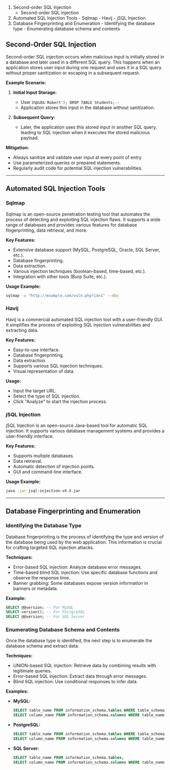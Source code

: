    1. Second-order SQL Injection
	   - Second-order SQL injection
   1. Automated SQL Injection Tools
     - Sqlmap
     - Havij
     - jSQL Injection
   2. Database Fingerprinting and Enumeration
     - Identifying the database type
     - Enumerating database schema and contents

## Second-Order SQL Injection

Second-order SQL injection occurs when malicious input is initially stored in a database and later used in a different SQL query. This happens when an application stores user input during one request and uses it in a SQL query without proper sanitization or escaping in a subsequent request.

**Example Scenario:**
1. **Initial Input Storage:**
   - User inputs: `Robert'); DROP TABLE Students;--`
   - Application stores this input in the database without sanitization.
   
2. **Subsequent Query:**
   - Later, the application uses this stored input in another SQL query, leading to SQL injection when it executes the stored malicious payload.

**Mitigation:**
- Always sanitize and validate user input at every point of entry.
- Use parameterized queries or prepared statements.
- Regularly audit code for potential SQL injection vulnerabilities.

---

## Automated SQL Injection Tools

### Sqlmap
Sqlmap is an open-source penetration testing tool that automates the process of detecting and exploiting SQL injection flaws. It supports a wide range of databases and provides various features for database fingerprinting, data retrieval, and more.

**Key Features:**
- Extensive database support (MySQL, PostgreSQL, Oracle, SQL Server, etc.).
- Database fingerprinting.
- Data extraction.
- Various injection techniques (boolean-based, time-based, etc.).
- Integration with other tools (Burp Suite, etc.).

**Usage Example:**
```bash
sqlmap -u "http://example.com/vuln.php?id=1" --dbs
```

### Havij
Havij is a commercial automated SQL injection tool with a user-friendly GUI. It simplifies the process of exploiting SQL injection vulnerabilities and extracting data.

**Key Features:**
- Easy-to-use interface.
- Database fingerprinting.
- Data extraction.
- Supports various SQL injection techniques.
- Visual representation of data.

**Usage:**
- Input the target URL.
- Select the type of SQL injection.
- Click "Analyze" to start the injection process.

### jSQL Injection
jSQL Injection is an open-source Java-based tool for automatic SQL injection. It supports various database management systems and provides a user-friendly interface.

**Key Features:**
- Supports multiple databases.
- Data retrieval.
- Automatic detection of injection points.
- GUI and command-line interface.

**Usage Example:**
```bash
java -jar jsql-injection-vX.X.jar
```

---

## Database Fingerprinting and Enumeration

### Identifying the Database Type
Database fingerprinting is the process of identifying the type and version of the database being used by the web application. This information is crucial for crafting targeted SQL injection attacks.

**Techniques:**
- Error-based SQL injection: Analyze database error messages.
- Time-based blind SQL injection: Use specific database functions and observe the response time.
- Banner grabbing: Some databases expose version information in banners or metadata.

**Example:**
```sql
SELECT @@version; -- For MySQL
SELECT version(); -- For PostgreSQL
SELECT @@version; -- For SQL Server
```

### Enumerating Database Schema and Contents
Once the database type is identified, the next step is to enumerate the database schema and extract data.

**Techniques:**
- UNION-based SQL injection: Retrieve data by combining results with legitimate queries.
- Error-based SQL injection: Extract data through error messages.
- Blind SQL injection: Use conditional responses to infer data.

**Examples:**
- **MySQL:**
  ```sql
  SELECT table_name FROM information_schema.tables WHERE table_schema='database_name';
  SELECT column_name FROM information_schema.columns WHERE table_name='table_name';
  ```

- **PostgreSQL:**
  ```sql
  SELECT table_name FROM information_schema.tables WHERE table_schema='public';
  SELECT column_name FROM information_schema.columns WHERE table_name='table_name';
  ```

- **SQL Server:**
  ```sql
  SELECT table_name FROM information_schema.tables;
  SELECT column_name FROM information_schema.columns WHERE table_name='table_name';
  ```
